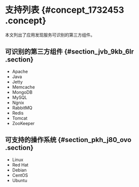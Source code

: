 # 支持列表 {#concept_1732453 .concept}

本文列出了应用发现服务可识别的第三方组件。

## 可识别的第三方组件 {#section_jvb_9kb_6lr .section}

-   Apache
-   Java
-   Jetty
-   Memcache
-   MongoDB
-   MySQL
-   Ngnix
-   RabbitMQ
-   Redis
-   Tomcat
-   ZooKeeper

## 可支持的操作系统 {#section_pkh_j80_ovo .section}

-   Linux
-   Red Hat
-   Debian
-   CentOS
-   Ubuntu

